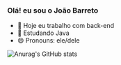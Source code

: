 ### Olá! eu sou o João Barreto

- 🔭 Hoje eu trabalho com back-end
- 🌱 Estudando Java
- 😄 Pronouns: ele/dele



![Anurag's GitHub stats](https://github-readme-stats.vercel.app/api?username=jaobarreto&show_icons=true&theme=dracula)
